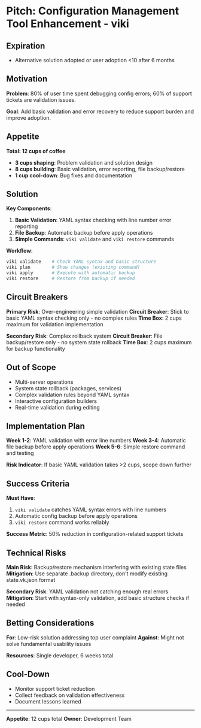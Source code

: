 # Pitch: Configuration Management Tool Enhancement - viki

## Expiration
- Alternative solution adopted or user adoption <10 after 6 months

## Motivation

**Problem**: 80% of user time spent debugging config errors; 60% of support tickets are validation issues.

**Goal**: Add basic validation and error recovery to reduce support burden and improve adoption.

## Appetite

**Total: 12 cups of coffee**

- **3 cups shaping**: Problem validation and solution design
- **8 cups building**: Basic validation, error reporting, file backup/restore
- **1 cup cool-down**: Bug fixes and documentation

## Solution

**Key Components**:

1. **Basic Validation**: YAML syntax checking with line number error reporting
2. **File Backup**: Automatic backup before apply operations
3. **Simple Commands**: `viki validate` and `viki restore` commands

**Workflow**:
```bash
viki validate    # Check YAML syntax and basic structure
viki plan        # Show changes (existing command)
viki apply       # Execute with automatic backup
viki restore     # Restore from backup if needed
```

## Circuit Breakers

**Primary Risk**: Over-engineering simple validation
**Circuit Breaker**: Stick to basic YAML syntax checking only - no complex rules
**Time Box**: 2 cups maximum for validation implementation

**Secondary Risk**: Complex rollback system
**Circuit Breaker**: File backup/restore only - no system state rollback
**Time Box**: 2 cups maximum for backup functionality

## Out of Scope

- Multi-server operations
- System state rollback (packages, services)
- Complex validation rules beyond YAML syntax
- Interactive configuration builders
- Real-time validation during editing

## Implementation Plan

**Week 1-2**: YAML validation with error line numbers
**Week 3-4**: Automatic file backup before apply operations
**Week 5-6**: Simple restore command and testing

**Risk Indicator**: If basic YAML validation takes >2 cups, scope down further

## Success Criteria

**Must Have**:
1. `viki validate` catches YAML syntax errors with line numbers
2. Automatic config backup before apply operations
3. `viki restore` command works reliably

**Success Metric**: 50% reduction in configuration-related support tickets

## Technical Risks

**Main Risk**: Backup/restore mechanism interfering with existing state files
**Mitigation**: Use separate .backup directory, don't modify existing state.vk.json format

**Secondary Risk**: YAML validation not catching enough real errors
**Mitigation**: Start with syntax-only validation, add basic structure checks if needed

## Betting Considerations

**For**: Low-risk solution addressing top user complaint
**Against**: Might not solve fundamental usability issues

**Resources**: Single developer, 6 weeks total

## Cool-Down

- Monitor support ticket reduction
- Collect feedback on validation effectiveness
- Document lessons learned

---

**Appetite**: 12 cups total
**Owner**: Development Team